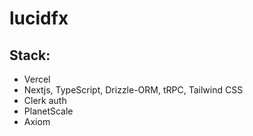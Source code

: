 # lucidfx

Stack:
---
- Vercel
- Nextjs, TypeScript, Drizzle-ORM, tRPC, Tailwind CSS
- Clerk auth
- PlanetScale
- Axiom
